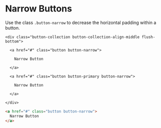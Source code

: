 # Narrow Buttons

Use the class `.button-narrow` to decrease the horizontal padding within a button.

<div class="panel flush-bottom">

  <div class="panel-cell">

    <div class="button-collection button-collection-align-middle flush-bottom">

      <a href="#" class="button button-narrow">

        Narrow Button

      </a>

      <a href="#" class="button button-primary button-narrow">

        Narrow Button

      </a>

    </div>

  </div>

  <div class="panel-cell panel-cell-light panel-cell-code-block" markdown="1">

```html
<a href="#" class="button button-narrow">
  Narrow Button
</a>
```

  </div>

</div>
